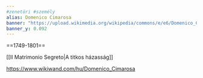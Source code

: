 ```yaml
---
#zenetöri #személy
alias: Domenico Cimarosa
banner: "https://upload.wikimedia.org/wikipedia/commons/e/e6/Domenico_Cimarosa_%28recomposed%29.jpg"
banner_y: 0.092
---
```


==1749-1801==

[[Il Matrimonio Segreto|A titkos házasság]]

https://www.wikiwand.com/hu/Domenico_Cimarosa
